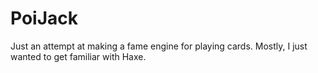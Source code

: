 # PoiJack

Just an attempt at making a fame engine for playing cards.
Mostly, I just wanted to get familiar with Haxe.
